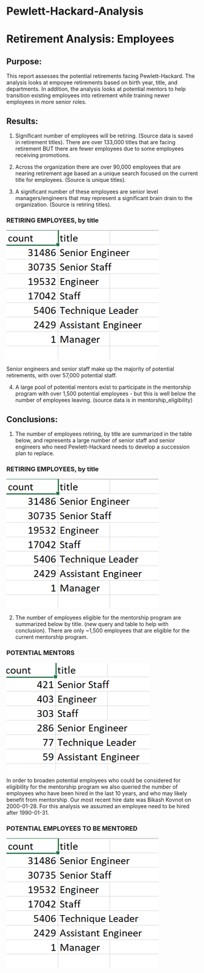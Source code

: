# Pewlett-Hackard-Analysis
# Retirement Analysis: Employees
## Purpose: 
This report assesses the potential retirements facing Pewlett-Hackard. The analysis looks at empoyee retirements based on birth year, title, and departments. 
In addition, the analysis looks at potential mentors to help transition existing employees into retirement while training newer employees in more senior roles. 

## Results:
1) Significant number of employees will be retiring. (Source data is saved in retirement titles).
There are over 133,000 titles that are facing retirement BUT there are fewer employees due to some employees receiving promotions.

2) Across the organization there are over 90,000 employees that are nearing retirement age based an a unique search focused on the current title for employees. (Source is unique titles).

3) A significant number of these employees are senior level managers/engineers that may represent a significant brain drain to the organization. (Source is retiring titles).
### RETIRING EMPLOYEES, by title 

![Retiring Employees, by title](https://github.com/Tavender22/Pewlett-Hackard-Analysis/blob/master/Queries/Candidate%20Count.png)

Senior engineers and senior staff make up the majority of potential retirements, with over 57,000 potential staff.

4) A large pool of potential mentors exist to participate in the mentorship program with over 1,500 potential employees - but this is well below the number of employees leaving. (source data is in mentorship_eligibility)

## Conclusions:
1) The number of employees retiring, by title are summarized in the table below, and represents a large number of senior staff and senior engineers who need Pewlett-Hackard needs to develop a succession plan to replace.
### RETIRING EMPLOYEES, by title

![Retiring Employees, by title](https://github.com/Tavender22/Pewlett-Hackard-Analysis/blob/master/Queries/Candidate%20Count.png)

2) The number of employees eligible for the mentorship program are summarized below by title. (new query and table to help with conclusion). There are only ~1,500 employees that are eligible for the current mentorship program. 
### POTENTIAL MENTORS

![Eligible Mentors](https://github.com/Tavender22/Pewlett-Hackard-Analysis/blob/master/Queries/Mentors.png)

In order to broaden potential employees who could be considered for eligibility for the mentorship program we also queried the number of employees who have been hired in the last 10 years, and who may likely benefit from mentorship. Our most recent hire date was Bikash Kovnot on 2000-01-28. For this analysis we assumed an employee need to be hired after 1990-01-31. 
### POTENTIAL EMPLOYEES TO BE MENTORED

![Potential Employees to be mentored](https://github.com/Tavender22/Pewlett-Hackard-Analysis/blob/master/Queries/Candidate%20Count.png)
